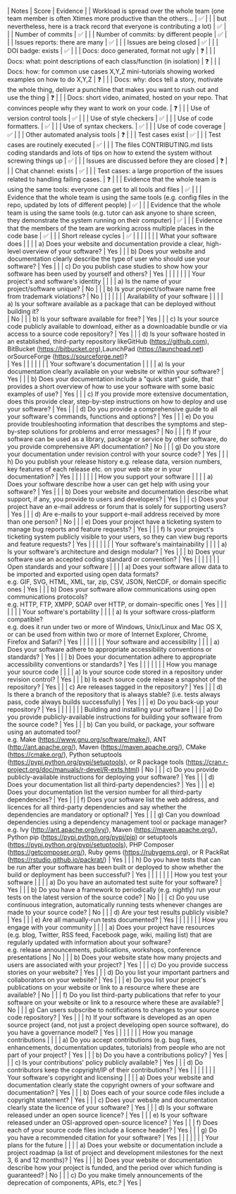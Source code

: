 | Notes | Score | Evidence |
| Workload is spread over the whole team (one team member is often Xtimes more productive than the others... | ✅ |  |
| but nevertheless, here is a track record that everyone is contributing a lot) | ✅ |  |
| Number of commits | ✅ |  |
| Number of commits: by different people | ✅ |  |
| Issues reports: there are many | ✅ |  |
| Issues are being closed | ✅ |  |
| DOI badge: exists | ✅ |  |
| Docs: doco generated, format not ugly | ❓ |  |
| Docs: what: point descriptions of each class/function (in isolation) | ❓ |  |
| Docs: how: for common use cases X,Y,Z mini-tutorials showing worked examples on how to do X,Y,Z | ❓ |  |
| Docs: why: docs tell a story, motivate the whole thing, deliver a punchline that makes you want to rush out and use the thing | ❓ |  |
| Docs: short video, animated, hosted on your repo. That convinces people why they want to work on your code. | ❓ |  |
| Use of version control tools | ✅ |  |
| Use of style checkers | ✅ |  |
| Use of code formatters. | ✅ |  |
| Use of syntax checkers. | ✅ |  |
| Use of code coverage | ✅ |  |
| Other automated analysis tools | ❓ |  |
| Test cases exist | ✅ |  |
| Test cases are routinely executed | ✅ |  |
| The files CONTRIBUTING.md lists coding standards and lots of tips on how to extend the system without screwing things up | ✅ |  |
| Issues are discussed before they are closed | ❓ |  |
| Chat channel: exists | ✅ |  |
| Test cases: a large proportion of the issues related to handling failing cases. | ❓ |  |
| Evidence that the whole team is using the same tools: everyone can get to all tools and files | ✅ |  |
| Evidence that the whole team is using the same tools (e.g. config files in the repo, updated by lots of different people) | ✅ |  |
| Evidence that the whole team is using the same tools (e.g. tutor can ask anyone to share screen, they demonstrate the system running on their computer) | ✅ |  |
| Evidence that the members of the team are working across multiple places in the code base | ✅ |  |
| Short release cycles | ✅ |  |
|  |  |  |
| What your software does |  |  |
| a) Does your website and documentation provide a clear, high-level overview of your software? | Yes |  |
| b) Does your website and documentation clearly describe the type of user who should use your software? | Yes |  |
| c) Do you publish case studies to show how your software has been used by yourself and others? | Yes |  |
|  |  |  |
| Your project's and software's identity |  |  |
| a) Is the name of your project/software unique? | No |  |
| b) Is your project/software name free from trademark violations? | No |  |
|  |  |  |
| Availability of your software |  |  |
| a) Is your software available as a package that can be deployed without building it?\
 | No |  |
| b) Is your software available for free? | Yes |  |
| c) Is your source code publicly available to download, either as a downloadable bundle or via access to a source code repository? | Yes |  |
| d) Is your software hosted in an established, third-party repository likeGitHub (https://github.com), BitBucket (https://bitbucket.org),LaunchPad (https://launchpad.net) orSourceForge (https://sourceforge.net)?\
 | Yes |  |
|  |  |  |
| Your software's documentation |  |  |
| a) Is your documentation clearly available on your website or within your software? | Yes |  |
| b) Does your documentation include a "quick start" guide, that provides a short overview of how to use your software with some basic examples of use? | Yes |  |
| c) If you provide more extensive documentation, does this provide clear, step-by-step instructions on how to deploy and use your software? | Yes |  |
| d) Do you provide a comprehensive guide to all your software's commands, functions and options? | Yes |  |
| e) Do you provide troubleshooting information that describes the symptoms and step-by-step solutions for problems and error messages? | No |  |
| f) If your software can be used as a library, package or service by other software, do you provide comprehensive API documentation? | No |  |
| g) Do you store your documentation under revision control with your source code? | Yes |  |
| h) Do you publish your release history e.g. release data, version numbers, key features of each release etc. on your web site or in your documentation? | Yes |  |
|  |  |  |
| How you support your software |  |  |
| a) Does your software describe how a user can get help with using your software? | Yes |  |
| b) Does your website and documentation describe what support, if any, you provide to users and developers? | Yes |  |
| c) Does your project have an e-mail address or forum that is solely for supporting users? | Yes |  |
| d) Are e-mails to your support e-mail address received by more than one person? | No |  |
| e) Does your project have a ticketing system to manage bug reports and feature requests? | Yes |  |
| f) Is your project's ticketing system publicly visible to your users, so they can view bug reports and feature requests? | Yes |  |
|  |  |  |
| Your software's maintainability |  |  |
| a) Is your software's architecture and design modular? | Yes |  |
| b) Does your software use an accepted coding standard or convention? | Yes |  |
|  |  |  |
| Open standards and your software |  |  |
| a) Does your software allow data to be imported and exported using open data formats?\
e.g. GIF, SVG, HTML, XML, tar, zip, CSV, JSON, NetCDF, or domain specific ones | Yes |  |
| b) Does your software allow communications using open communications protocols?\
e.g. HTTP, FTP, XMPP, SOAP over HTTP, or domain-specific ones | Yes |  |
|  |  |  |
| Your software's portability |  |  |
| a) Is your software cross-platform compatible?\
e.g. does it run under two or more of Windows, Unix/Linux and Mac OS X, or can be used from within two or more of Internet Explorer, Chrome, Firefox and Safari? | Yes |  |
|  |  |  |
| Your software and accessibility |  |  |
| a) Does your software adhere to appropriate accessibility conventions or standards? | Yes |  |
| b) Does your documentation adhere to appropriate accessibility conventions or standards? | Yes |  |
|  |  |  |
| How you manage your source code |  |  |
| a) Is your source code stored in a repository under revision control? | Yes |  |
| b) Is each source code release a snapshot of the repository? | Yes |  |
| c) Are releases tagged in the repository? | Yes |  |
| d) Is there a branch of the repository that is always stable? (i.e. tests always pass, code always builds successfully) | Yes |  |
| e) Do you back-up your repository? | Yes |  |
|  |  |  |
| Building and installing your software |  |  |
| a) Do you provide publicly-available instructions for building your software from the source code? | Yes |  |
| b) Can you build, or package, your software using an automated tool?\
e.g. Make (https://www.gnu.org/software/make/), ANT (http://ant.apache.org/), Maven (https://maven.apache.org/), CMake (https://cmake.org/), Python setuptools (https://pypi.python.org/pypi/setuptools), or R package tools (https://cran.r-project.org/doc/manuals/r-devel/R-exts.html) | No |  |
| c) Do you provide publicly-available instructions for deploying your software? | Yes |  |
| d) Does your documentation list all third-party dependencies? | Yes |  |
| e) Does your documentation list the version number for all third-party dependencies? | Yes |  |
| f) Does your software list the web address, and licences for all third-party dependencies and say whether the dependencies are mandatory or optional? | Yes |  |
| g) Can you download dependencies using a dependency management tool or package manager?\
e.g. Ivy (http://ant.apache.org/ivy/), Maven (https://maven.apache.org/), Python pip (https://pypi.python.org/pypi/pip) or setuptools (https://pypi.python.org/pypi/setuptools), PHP Composer (https://getcomposer.org/), Ruby gems (https://rubygems.org), or R PackRat (https://rstudio.github.io/packrat/) | Yes |  |
| h) Do you have tests that can be run after your software has been built or deployed to show whether the build or deployment has been successful? | Yes |  |
|  |  |  |
| How you test your software |  |  |
| a) Do you have an automated test suite for your software? | Yes |  |
| b) Do you have a framework to periodically (e.g. nightly) run your tests on the latest version of the source code? | No |  |
| c) Do you use continuous integration, automatically running tests whenever changes are made to your source code? | No |  |
| d) Are your test results publicly visible? | Yes |  |
| e) Are all manually-run tests documented? | Yes |  |
|  |  |  |
| How you engage with your community |  |  |
| a) Does your project have resources (e.g. blog, Twitter, RSS feed, Facebook page, wiki, mailing list) that are regularly updated with information about your software?\
e.g. release announcements, publications, workshops, conference presentations | No |  |
| b) Does your website state how many projects and users are associated with your project? | Yes |  |
| c) Do you provide success stories on your website? | Yes |  |
| d) Do you list your important partners and collaborators on your website? | Yes |  |
| e) Do you list your project's publications on your website or link to a resource where these are available? | No |  |
| f) Do you list third-party publications that refer to your software on your website or link to a resource where these are available? | No |  |
| g) Can users subscribe to notifications to changes to your source code repository? | Yes |  |
| h) If your software is developed as an open source project (and, not just a project developing open source software), do you have a governance model? | Yes |  |
|  |  |  |
| How you manage contributions |  |  |
| a) Do you accept contributions (e.g. bug fixes, enhancements, documentation updates, tutorials) from people who are not part of your project? | Yes |  |
| b) Do you have a contributions policy? | Yes |  |
| c) Is your contributions' policy publicly available? | Yes |  |
| d) Do contributors keep the copyright/IP of their contributions? | Yes |  |
|  |  |  |
| Your software's copyright and licensing |  |  |
| a) Does your website and documentation clearly state the copyright owners of your software and documentation? | Yes |  |
| b) Does each of your source code files include a copyright statement? | Yes |  |
| c) Does your website and documentation clearly state the licence of your software? | Yes |  |
| d) Is your software released under an open source licence? | Yes |  |
| e) Is your software released under an OSI-approved open-source licence? | Yes |  |
| f) Does each of your source code files include a licence header? | Yes |  |
| g) Do you have a recommended citation for your software? | Yes |  |
|  |  |  |
| Your plans for the future |  |  |
| a) Does your website or documentation include a project roadmap (a list of project and development milestones for the next 3, 6 and 12 months)? | Yes |  |
| b) Does your website or documentation describe how your project is funded, and the period over which funding is guaranteed? | No |  |
| c) Do you make timely announcements of the deprecation of components, APIs, etc.? | Yes |
